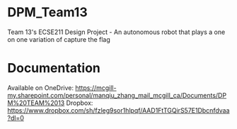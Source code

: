 # DPM_Team13 #
Team 13's ECSE211 Design Project - An autonomous robot that plays a one on one variation of capture the flag


# Documentation #

Available on 
OneDrive: https://mcgill-my.sharepoint.com/personal/manqiu_zhang_mail_mcgill_ca/Documents/DPM%20TEAM%2013
Dropbox: https://www.dropbox.com/sh/fzleg9sor1hlpqf/AAD1FtTGQirS57E1Dbcnfdvaa?dl=0
